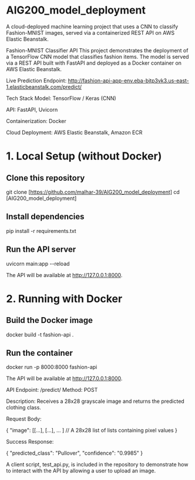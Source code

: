 # AIG200_model_deployment
A cloud-deployed machine learning project that uses a CNN to classify Fashion-MNIST images, served via a containerized REST API on AWS Elastic Beanstalk.

Fashion-MNIST Classifier API
This project demonstrates the deployment of a TensorFlow CNN model that classifies fashion items. The model is served via a REST API built with FastAPI and deployed as a Docker container on AWS Elastic Beanstalk.

Live Prediction Endpoint: http://fashion-api-app-env.eba-bjtp3vk3.us-east-1.elasticbeanstalk.com/predict/

Tech Stack
Model: TensorFlow / Keras (CNN)

API: FastAPI, Uvicorn

Containerization: Docker

Cloud Deployment: AWS Elastic Beanstalk, Amazon ECR

# 1. Local Setup (without Docker)
## Clone this repository
git clone [https://github.com/malhar-39/AIG200_model_deployment]
cd [AIG200_model_deployment]

## Install dependencies
pip install -r requirements.txt

## Run the API server
uvicorn main:app --reload

The API will be available at http://127.0.0.1:8000.

# 2. Running with Docker
## Build the Docker image
docker build -t fashion-api .

## Run the container
docker run -p 8000:8000 fashion-api

The API will be available at http://127.0.0.1:8000.

API Endpoint: /predict/
Method: POST

Description: Receives a 28x28 grayscale image and returns the predicted clothing class.

Request Body:

{
  "image": [[...], [...], ... ] // A 28x28 list of lists containing pixel values
}

Success Response:

{
  "predicted_class": "Pullover",
  "confidence": "0.9985"
}

A client script, test_api.py, is included in the repository to demonstrate how to interact with the API by allowing a user to upload an image.
